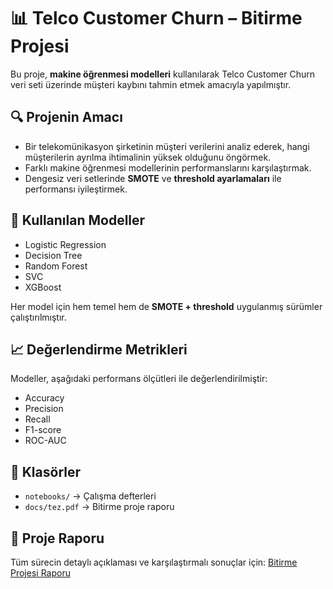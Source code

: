 # 📊 Telco Customer Churn – Bitirme Projesi

Bu proje, **makine öğrenmesi modelleri** kullanılarak Telco Customer Churn veri seti üzerinde müşteri kaybını tahmin etmek amacıyla yapılmıştır.  

## 🔍 Projenin Amacı
- Bir telekomünikasyon şirketinin müşteri verilerini analiz ederek, hangi müşterilerin ayrılma ihtimalinin yüksek olduğunu öngörmek.
- Farklı makine öğrenmesi modellerinin performanslarını karşılaştırmak.
- Dengesiz veri setlerinde **SMOTE** ve **threshold ayarlamaları** ile performansı iyileştirmek.

## 🤖 Kullanılan Modeller
- Logistic Regression  
- Decision Tree  
- Random Forest  
- SVC  
- XGBoost  

Her model için hem temel hem de **SMOTE + threshold** uygulanmış sürümler çalıştırılmıştır.  

## 📈 Değerlendirme Metrikleri
Modeller, aşağıdaki performans ölçütleri ile değerlendirilmiştir:

- Accuracy  
- Precision  
- Recall  
- F1-score  
- ROC-AUC  

## 📁 Klasörler
- `notebooks/` → Çalışma defterleri  
- `docs/tez.pdf` → Bitirme proje raporu  

## 📄 Proje Raporu
Tüm sürecin detaylı açıklaması ve karşılaştırmalı sonuçlar için:
[Bitirme Projesi Raporu](docs/tez.pdf)
